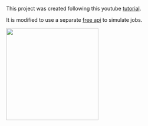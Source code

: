 This project was created following this youtube [tutorial](https://www.youtube.com/watch?v=mJ3bGvy0WAY).

It is modified to use a separate [free api](https://tenders.guru/ro/api) to simulate jobs.

<img src="https://github.com/MontherC/job-app-expo/assets/59069903/3d45decc-7c2b-4967-8487-9485ff4c0d26" width="250"/>
